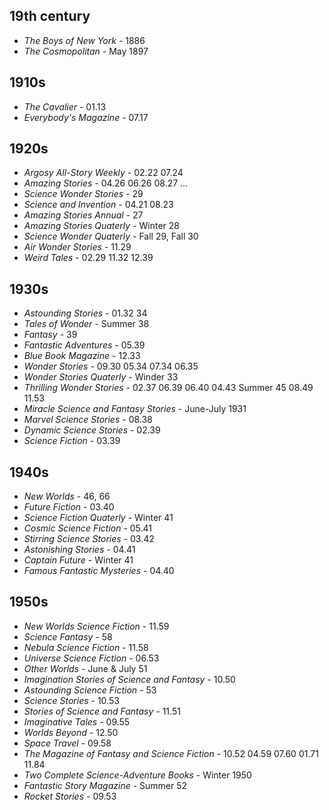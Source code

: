 ## 19th century

- _The Boys of New York_ - 1886
- _The Cosmopolitan_ - May 1897

## 1910s

- _The Cavalier_ - 01.13
- _Everybody's Magazine_ - 07.17

## 1920s

- _Argosy All-Story Weekly_ - 02.22 07.24
- _Amazing Stories_ - 04.26 06.26 08.27 ... 
- _Science Wonder Stories_ - 29
- _Science and Invention_ - 04.21 08.23
- _Amazing Stories Annual_ - 27
- _Amazing Stories Quaterly_ - Winter 28
- _Science Wonder Quaterly_ - Fall 29, Fall 30
- _Air Wonder Stories_ - 11.29
- _Weird Tales_ - 02.29 11.32 12.39

## 1930s

- _Astounding Stories_ - 01.32 34
- _Tales of Wonder_ - Summer 38
- _Fantasy_ - 39
- _Fantastic Adventures_ - 05.39
- _Blue Book Magazine_ - 12.33
- _Wonder Stories_ - 09.30 05.34 07.34 06.35
- _Wonder Stories Quaterly_ - Winder 33
- _Thrilling Wonder Stories_ - 02.37 06.39 06.40 04.43 Summer 45 08.49 11.53
- _Miracle Science and Fantasy Stories_ - June-July 1931
- _Marvel Science Stories_ - 08.38
- _Dynamic Science Stories_ - 02.39
- _Science Fiction_ - 03.39

## 1940s

- _New Worlds_ - 46, 66
- _Future Fiction_ - 03.40
- _Science Fiction Quaterly_ - Winter 41
- _Cosmic Science Fiction_ - 05.41
- _Stirring Science Stories_ - 03.42
- _Astonishing Stories_ - 04.41
- _Captain Future_ - Winter 41
- _Famous Fantastic Mysteries_ - 04.40

## 1950s

- _New Worlds Science Fiction_ - 11.59
- _Science Fantasy_ - 58
- _Nebula Science Fiction_ - 11.58
- _Universe Science Fiction_ - 06.53
- _Other Worlds_ - June & July 51
- _Imagination Stories of Science and Fantasy_ - 10.50
- _Astounding Science Fiction_ - 53
- _Science Stories_ - 10.53
- _Stories of Science and Fantasy_ - 11.51
- _Imaginative Tales_ - 09.55
- _Worlds Beyond_ - 12.50
- _Space Travel_ - 09.58
- _The Magazine of Fantasy and Science Fiction_ - 10.52 04.59 07.60 01.71 11.84
- _Two Complete Science-Adventure Books_ - Winter 1950
- _Fantastic Story Magazine_ - Summer 52
- _Rocket Stories_ - 09.53
